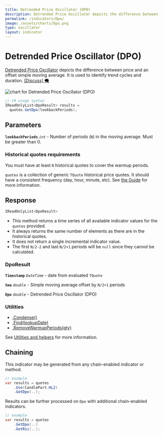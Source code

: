 ```yaml
---
title: Detrended Price Oscillator (DPO)
description: Detrended Price Oscillator depicts the difference between price and an offset simple moving average.  It is used to identify trend cycles and duration.
permalink: /indicators/Dpo/
image: /assets/charts/Dpo.png
type: oscillator
layout: indicator
---
```


# Detrended Price Oscillator (DPO)

[Detrended Price Oscillator](https://en.wikipedia.org/wiki/Detrended_price_oscillator) depicts the difference between price and an offset simple moving average.  It is used to identify trend cycles and duration.
[[Discuss] 🗨️](https://github.com/DaveSkender/Stock.Indicators/discussions/551 "Community discussion about this indicator")

![chart for Detrended Price Oscillator (DPO)](/assets/charts/Dpo.png)

```csharp
// C# usage syntax
IReadOnlyList<DpoResult> results =
  quotes.GetDpo(lookbackPeriods);
```

## Parameters

**`lookbackPeriods`** _`int`_ - Number of periods (`N`) in the moving average.  Must be greater than 0.

### Historical quotes requirements

You must have at least `N` historical quotes to cover the warmup periods.

`quotes` is a collection of generic `TQuote` historical price quotes.  It should have a consistent frequency (day, hour, minute, etc).  See [the Guide]({{site.baseurl}}/guide/#historical-quotes) for more information.

## Response

```csharp
IReadOnlyList<DpoResult>
```

- This method returns a time series of all available indicator values for the `quotes` provided.
- It always returns the same number of elements as there are in the historical quotes.
- It does not return a single incremental indicator value.
- The first `N/2-2` and last `N/2+1` periods will be `null` since they cannot be calculated.

### DpoResult

**`Timestamp`** _`DateTime`_ - date from evaluated `TQuote`

**`Sma`** _`double`_ - Simple moving average offset by `N/2+1` periods

**`Dpo`** _`double`_ - Detrended Price Oscillator (DPO)

### Utilities

- [.Condense()]({{site.baseurl}}/utilities#condense)
- [.Find(lookupDate)]({{site.baseurl}}/utilities#find-indicator-result-by-date)
- [.RemoveWarmupPeriods(qty)]({{site.baseurl}}/utilities#remove-warmup-periods)

See [Utilities and helpers]({{site.baseurl}}/utilities#utilities-for-indicator-results) for more information.

## Chaining

This indicator may be generated from any chain-enabled indicator or method.

```csharp
// example
var results = quotes
    .Use(CandlePart.HL2)
    .GetDpo(..);
```

Results can be further processed on `Dpo` with additional chain-enabled indicators.

```csharp
// example
var results = quotes
    .GetDpo(..)
    .GetRsi(..);
```
